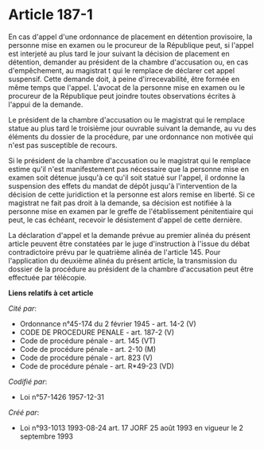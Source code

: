 # Article 187-1

En cas d'appel d'une ordonnance de placement en détention provisoire, la personne mise en examen ou le procureur de la
République peut, si l'appel est interjeté au plus tard le jour suivant la décision de placement en détention, demander au
président de la chambre d'accusation ou, en cas d'empêchement, au magistrat   t qui le remplace de déclarer cet appel
suspensif. Cette demande doit, à peine d'irrecevabilité, être formée en même temps que l'appel. L'avocat de la personne mise
en examen ou le procureur de la République peut joindre toutes observations écrites à l'appui de la demande.

Le président de la chambre d'accusation ou le magistrat qui le remplace statue au plus tard le troisième jour ouvrable
suivant la demande, au vu des éléments du dossier de la procédure, par une ordonnance non motivée qui n'est pas susceptible
de recours.

Si le président de la chambre d'accusation ou le magistrat qui le remplace estime qu'il n'est manifestement pas nécessaire
que la personne mise en examen soit détenue jusqu'à ce qu'il soit statué sur l'appel, il ordonne la suspension des effets du
mandat de dépôt jusqu'à l'intervention de la décision de cette juridiction et la personne est alors remise en liberté. Si ce
magistrat ne fait pas droit à la demande, sa décision est notifiée à la personne mise en examen par le greffe de
l'établissement pénitentiaire qui peut, le cas échéant, recevoir le désistement d'appel de cette dernière.

La déclaration d'appel et la demande prévue au premier alinéa du présent article peuvent être constatées par le juge
d'instruction à l'issue du débat contradictoire prévu par le quatrième alinéa de l'article 145. Pour l'application du
deuxième alinéa du présent article, la transmission du dossier de la procédure au président de la chambre d'accusation peut
être effectuée par télécopie.

**Liens relatifs à cet article**

_Cité par_:

  - Ordonnance n°45-174 du 2 février 1945 - art. 14-2 (V)
  - CODE DE PROCEDURE PENALE - art. 187-2 (V)
  - Code de procédure pénale - art. 145 (VT)
  - Code de procédure pénale - art. 2-10 (M)
  - Code de procédure pénale - art. 823 (V)
  - Code de procédure pénale - art. R*49-23 (VD)

_Codifié par_:

  - Loi n°57-1426 1957-12-31

_Créé par_:

  - Loi n°93-1013 1993-08-24 art. 17 JORF 25 août 1993 en vigueur le 2 septembre 1993
